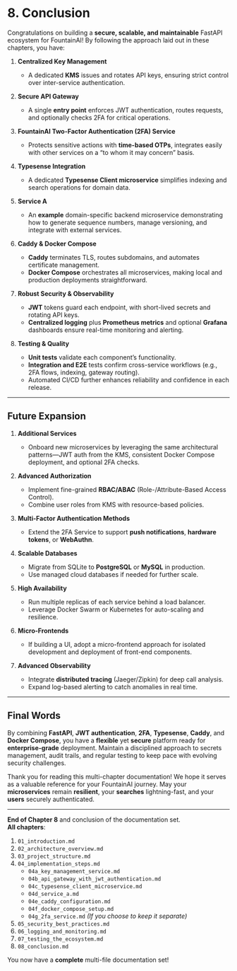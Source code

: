
# 8. Conclusion

Congratulations on building a **secure, scalable, and maintainable** FastAPI ecosystem for FountainAI! By following the approach laid out in these chapters, you have:

1. **Centralized Key Management**  
   - A dedicated **KMS** issues and rotates API keys, ensuring strict control over inter-service authentication.

2. **Secure API Gateway**  
   - A single **entry point** enforces JWT authentication, routes requests, and optionally checks 2FA for critical operations.

3. **FountainAI Two-Factor Authentication (2FA) Service**  
   - Protects sensitive actions with **time-based OTPs**, integrates easily with other services on a “to whom it may concern” basis.

4. **Typesense Integration**  
   - A dedicated **Typesense Client microservice** simplifies indexing and search operations for domain data.

5. **Service A**  
   - An **example** domain-specific backend microservice demonstrating how to generate sequence numbers, manage versioning, and integrate with external services.

6. **Caddy & Docker Compose**  
   - **Caddy** terminates TLS, routes subdomains, and automates certificate management.  
   - **Docker Compose** orchestrates all microservices, making local and production deployments straightforward.

7. **Robust Security & Observability**  
   - **JWT** tokens guard each endpoint, with short-lived secrets and rotating API keys.  
   - **Centralized logging** plus **Prometheus metrics** and optional **Grafana** dashboards ensure real-time monitoring and alerting.

8. **Testing & Quality**  
   - **Unit tests** validate each component’s functionality.  
   - **Integration and E2E** tests confirm cross-service workflows (e.g., 2FA flows, indexing, gateway routing).  
   - Automated CI/CD further enhances reliability and confidence in each release.

---

## Future Expansion

1. **Additional Services**  
   - Onboard new microservices by leveraging the same architectural patterns—JWT auth from the KMS, consistent Docker Compose deployment, and optional 2FA checks.

2. **Advanced Authorization**  
   - Implement fine-grained **RBAC/ABAC** (Role-/Attribute-Based Access Control).  
   - Combine user roles from KMS with resource-based policies.

3. **Multi-Factor Authentication Methods**  
   - Extend the 2FA Service to support **push notifications**, **hardware tokens**, or **WebAuthn**.

4. **Scalable Databases**  
   - Migrate from SQLite to **PostgreSQL** or **MySQL** in production.  
   - Use managed cloud databases if needed for further scale.

5. **High Availability**  
   - Run multiple replicas of each service behind a load balancer.  
   - Leverage Docker Swarm or Kubernetes for auto-scaling and resilience.

6. **Micro-Frontends**  
   - If building a UI, adopt a micro-frontend approach for isolated development and deployment of front-end components.

7. **Advanced Observability**  
   - Integrate **distributed tracing** (Jaeger/Zipkin) for deep call analysis.  
   - Expand log-based alerting to catch anomalies in real time.

---

## Final Words

By combining **FastAPI**, **JWT authentication**, **2FA**, **Typesense**, **Caddy**, and **Docker Compose**, you have a **flexible** yet **secure** platform ready for **enterprise-grade** deployment. Maintain a disciplined approach to secrets management, audit trails, and regular testing to keep pace with evolving security challenges.

Thank you for reading this multi-chapter documentation! We hope it serves as a valuable reference for your FountainAI journey. May your **microservices** remain **resilient**, your **searches** lightning-fast, and your **users** securely authenticated.

---

**End of Chapter 8** and conclusion of the documentation set.  
**All chapters**:

1. `01_introduction.md`  
2. `02_architecture_overview.md`  
3. `03_project_structure.md`  
4. `04_implementation_steps.md`  
   - `04a_key_management_service.md`  
   - `04b_api_gateway_with_jwt_authentication.md`  
   - `04c_typesense_client_microservice.md`  
   - `04d_service_a.md`  
   - `04e_caddy_configuration.md`  
   - `04f_docker_compose_setup.md`  
   - `04g_2fa_service.md` *(If you choose to keep it separate)*  
5. `05_security_best_practices.md`  
6. `06_logging_and_monitoring.md`  
7. `07_testing_the_ecosystem.md`  
8. `08_conclusion.md`

You now have a **complete** multi-file documentation set!